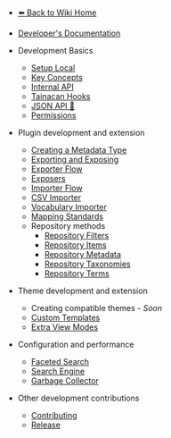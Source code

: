 * [:arrow_left: Back to Wiki Home](/)
* [Developer's Documentation](/dev/)
 
* Development Basics
	* [Setup Local](/dev/setup-local.md) 
	* [Key Concepts](/dev/key-concepts.md)
	* [Internal API](/dev/internal-api.md)
	* [Tainacan Hooks](/dev/hooks.md)
	* [JSON API :link:](https://tainacan.org/api-docs/ ':ignore')
	* [Permissions](/dev/permissions.md) 
* Plugin development and extension 
	* [Creating a Metadata Type](/dev/creating-metadata-type.md)
	* [Exporting and Exposing](/dev/exporting-and-exposing.md)
	* [Exporter Flow](/dev/exporter-flow.md)
	* [Exposers](/dev/exposers.md)
	* [Importer Flow](/dev/importer-flow.md)
	* [CSV Importer](/dev/csv-importer.md)
	* [Vocabulary Importer](/dev/vocabulary-importer.md)
	* [Mapping Standards](/dev/mapping-standards.md)
    * Repository methods 	
	  * [Repository Filters](/dev/repository-filters.md) 
	  * [Repository Items](/dev/repository-items.md) 
	  * [Repository Metadata](/dev/repository-metadata.md) 
	  * [Repository Taxonomies](/dev/repository-taxonomies.md)
	  * [Repository Terms](/dev/repository-terms.md) 
* Theme development and extension 
    * Creating compatible themes - *Soon*
	* [Custom Templates](/dev/custom-templates.md)
	* [Extra View Modes](/dev/extra-view-modes.md)
* Configuration and performance 
	* [Faceted Search](/dev/faceted-search.md) 
	* [Search Engine](/dev/search-engine.md) 
	* [Garbage Collector](/dev/garbage-collector.md)
* Other development contributions
    * [Contributing](/dev/CONTRIBUTING.md)
    * [Release](/dev/release.md) 